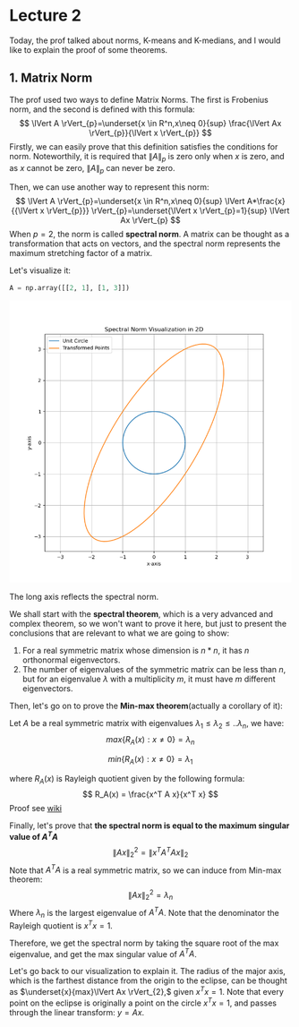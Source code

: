 # Lecture 2

Today, the prof talked about norms, K-means and K-medians, and I would like to explain the proof of some theorems.

## 1. Matrix Norm

The prof used two ways to define Matrix Norms. The first is Frobenius norm, and the second is defined with this formula:
$$
\lVert A \rVert_{p}=\underset{x \in R^n,x\neq 0}{sup} \frac{\lVert Ax \rVert_{p}}{\lVert x \rVert_{p}}
$$
Firstly, we can easily prove that this definition satisfies the conditions for norm. Noteworthily, it is required that $\lVert A \rVert_{p}$ is zero only when $x$ is zero, and as $x$ cannot be zero, $\lVert A \rVert_{p}$ can never be zero.

Then, we can use another way to represent this norm:
$$
\lVert A \rVert_{p}=\underset{x \in R^n,x\neq 0}{sup} \lVert A*\frac{x}{{\lVert x \rVert_{p}}} \rVert_{p}=\underset{\lVert x \rVert_{p}=1}{sup} \lVert Ax \rVert_{p}
$$
When $p=2$, the norm is called **spectral norm**. A matrix can be thought as a transformation that acts on vectors, and the spectral norm represents the maximum stretching factor of a matrix.

Let's visualize it:

```python
A = np.array([[2, 1], [1, 3]])
```

<img src="./images/001.png" style="zoom:67%;" />

The long axis reflects the spectral norm.

We shall start with the **spectral theorem**, which is a very advanced and complex theorem, so we won't want to prove it here, but just to present the conclusions that are relevant to what we are going to show:

1. For a real symmetric matrix whose dimension is $n*n$, it has $n$ orthonormal eigenvectors.
2. The number of eigenvalues of the symmetric matrix can be less than $n$, but for an eigenvalue $\lambda$ with a multiplicity $m$, it must have $m$ different eigenvectors.

Then, let's go on to prove the **Min-max theorem**(actually a corollary of it):

Let $A$ be a real symmetric matrix with eigenvalues  $\lambda_1 \leq \lambda_2 \leq .. \lambda_n$, we have:
$$
max\{R_A(x):x\neq0\}=\lambda_n
$$

$$
min\{R_A(x):x\neq0\}=\lambda_1
$$

where $R_A(x)$ is Rayleigh quotient given by the following formula:
$$
R_A(x) = \frac{x^T A x}{x^T x}
$$
Proof see [wiki](https://en.wikipedia.org/wiki/Min-max_theorem)

Finally, let's prove that **the spectral norm is equal to the maximum singular value of $A^TA$**
$$
\lVert Ax \rVert_{2}^2=\lVert x^TA^TAx \rVert_{2}
$$
Note that $A^TA$ is a real symmetric matrix, so we can induce from Min-max theorem:
$$
\lVert Ax \rVert_{2}^2=\lambda_n
$$
Where $\lambda_n$ is the largest eigenvalue of $A^TA$. Note that the denominator the Rayleigh quotient is  $x^T x=1$.

Therefore, we get the spectral norm by taking the square root of the max eigenvalue, and get the max singular value of $A^TA$.

Let's go back to our visualization to explain it. The radius of the major axis, which is the farthest distance from the origin to the eclipse, can be thought as $\underset{x}{max}\lVert Ax \rVert_{2},$ given $x^T x=1$. Note that every point on the eclipse is originally a point on the circle $x^T x=1$, and passes through the linear transform: $y=Ax$.
